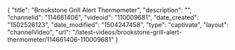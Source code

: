 {
    "title": "Brookstone Grill Alert Thermometer",
    "description": "",
    "channelid": "114661406",
    "videoid": "110009681",
    "date_created": "1502526123",
    "date_modified": "1504247458",
    "type": "captivate",
    "layout": "channelVideo",
    "url": "\/latest-videos\/brookstone-grill-alert-thermometer\/114661406-110009681"
}